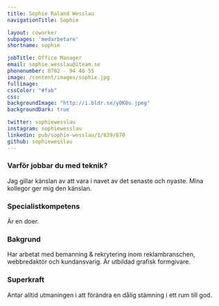 ```yaml
---
title: Sophie Raland Wesslau
navigationTitle: Sophie

layout: coworker
subpages: 'medarbetare'
shortname: sophie

jobTitle: Office Manager
email: sophie.wesslau@iteam.se
phonenumber: 0702 - 94 40 55
image: /content/images/sophie.jpg
fullimage:
cssColor: "#fab"
css:
backgroundImage: "http://i.bldr.se/y0K8u.jpeg"
backgroundDark: true

twitter: sophiewesslau
instagram: sophiewesslau
linkedin: pub/sophie-wesslau/1/839/870
github: sophiewesslau
---
```


### Varför jobbar du med teknik?
Jag gillar känslan av att vara i navet av det senaste och nyaste. Mina kollegor ger mig den känslan.

### Specialistkompetens
Är en doer.

### Bakgrund
Har arbetat med bemanning & rekrytering inom reklambranschen, webbredaktör och kundansvarig. Är utbildad grafisk formgivare.

### Superkraft
Antar alltid utmaningen i att förändra en dålig stämning i ett rum till god.